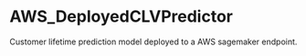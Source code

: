 # AWS_DeployedCLVPredictor
Customer lifetime prediction model deployed to a AWS sagemaker endpoint.
